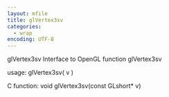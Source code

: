 ```yaml
---
layout: mfile
title: glVertex3sv
categories:
  - wrap
encoding: UTF-8
---
```


glVertex3sv  Interface to OpenGL function glVertex3sv

usage:  glVertex3sv( v )

C function:  void glVertex3sv(const GLshort\* v)